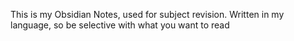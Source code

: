 This is my Obsidian Notes, used for subject revision. Written in my language, so be selective with what you want to read